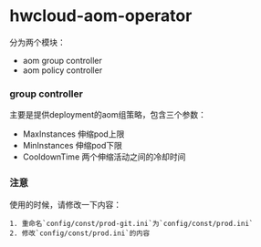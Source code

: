 # hwcloud-aom-operator

分为两个模块：

- aom group controller
- aom policy controller

### group controller
主要是提供deployment的aom组策略，包含三个参数：

- MaxInstances 伸缩pod上限
- MinInstances 伸缩pod下限
- CooldownTime 两个伸缩活动之间的冷却时间

### 注意

使用的时候，请修改一下内容：

```shell
1. 重命名`config/const/prod-git.ini`为`config/const/prod.ini`
2. 修改`config/const/prod.ini`的内容
```